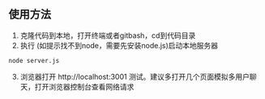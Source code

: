 ## 使用方法

1. 克隆代码到本地，打开终端或者gitbash，cd到代码目录
2. 执行 (如提示找不到node，需要先安装node.js)启动本地服务器

```
node server.js
```
3. 浏览器打开 http://localhost:3001 测试。建议多打开几个页面模拟多用户聊天，打开浏览器控制台查看网络请求